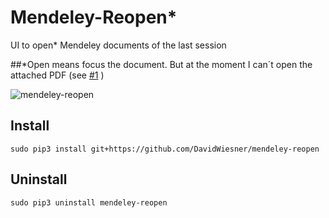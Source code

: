 # Mendeley-Reopen*
UI to open* Mendeley documents of the last session

##*Open means focus the document. But at the moment I can´t open the attached PDF (see [#1](https://github.com/DavidWiesner/mendeley-reopen/issues/1) )

![mendeley-reopen](https://cloud.githubusercontent.com/assets/243115/10793683/30c190fe-7d92-11e5-8146-b8e98b10c7c6.png)

## Install

`sudo pip3 install git+https://github.com/DavidWiesner/mendeley-reopen`

## Uninstall

`sudo pip3 uninstall mendeley-reopen`



